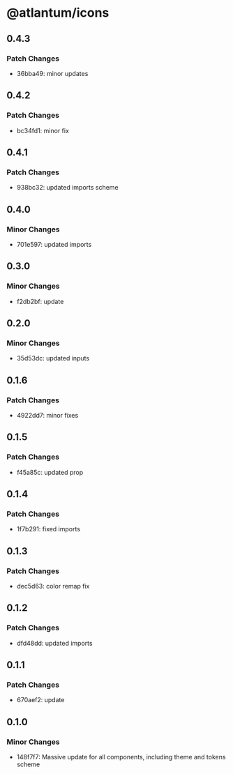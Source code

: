 # @atlantum/icons

## 0.4.3

### Patch Changes

-   36bba49: minor updates

## 0.4.2

### Patch Changes

-   bc34fd1: minor fix

## 0.4.1

### Patch Changes

-   938bc32: updated imports scheme

## 0.4.0

### Minor Changes

-   701e597: updated imports

## 0.3.0

### Minor Changes

-   f2db2bf: update

## 0.2.0

### Minor Changes

-   35d53dc: updated inputs

## 0.1.6

### Patch Changes

-   4922dd7: minor fixes

## 0.1.5

### Patch Changes

-   f45a85c: updated prop

## 0.1.4

### Patch Changes

-   1f7b291: fixed imports

## 0.1.3

### Patch Changes

-   dec5d63: color remap fix

## 0.1.2

### Patch Changes

-   dfd48dd: updated imports

## 0.1.1

### Patch Changes

-   670aef2: update

## 0.1.0

### Minor Changes

-   148f7f7: Massive update for all components, including theme and tokens scheme
